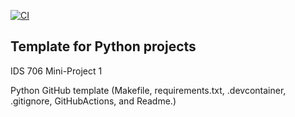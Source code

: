[![CI](https://github.com/nogibjj/python-template/actions/workflows/cicd.yml/badge.svg)](https://github.com/nogibjj/python-template/actions/workflows/cicd.yml)
## Template for Python projects 

IDS 706 Mini-Project 1

Python GitHub template (Makefile, requirements.txt, .devcontainer, .gitignore, GitHubActions, and Readme.)
